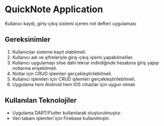 # QuickNote Application
Kullanıcı kaydı, giriş-çıkış sistemi içeren not defteri uygulaması
## Gereksinimler
1. Kullanıcılar sisteme kayıt olabilmeli.
2. Kullanıcı adı ve şifreleriyle giriş-çıkış işlemi yapabilmeliler.
3. Kullanıcı uygulamayı silse dahi tekrar indirdiğinde hesabına giriş yapıp notlarına erişebilmeli.
4. Notlar için CRUD işlemleri gerçekleştirilebilmeli.
5. Kullanıcı işlemleri için CRUD işlemleri gerçekleştirilebilmeli.
6. Uygulama hem Android hem IOS cihazlar için uygun olmalı
## Kullanılan Teknolojiler
+ Uygulama DART/Flutter kullanılarak oluşturulmuştur.
+ Veri tabanı işlemleri için Firebase kullanılmıştır.
